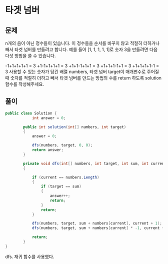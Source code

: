 # 타겟 넘버

## 문제
n개의 음이 아닌 정수들이 있습니다. 이 정수들을 순서를 바꾸지 않고 적절히 더하거나 빼서 타겟 넘버를 만들려고 합니다. 예를 들어 [1, 1, 1, 1, 1]로 숫자 3을 만들려면 다음 다섯 방법을 쓸 수 있습니다.

-1+1+1+1+1 = 3
+1-1+1+1+1 = 3
+1+1-1+1+1 = 3
+1+1+1-1+1 = 3
+1+1+1+1-1 = 3
사용할 수 있는 숫자가 담긴 배열 numbers, 타겟 넘버 target이 매개변수로 주어질 때 숫자를 적절히 더하고 빼서 타겟 넘버를 만드는 방법의 수를 return 하도록 solution 함수를 작성해주세요.
## 풀이
```cs
public class Solution {
            int answer = 0;

        public int solution(int[] numbers, int target)
        {
            answer = 0;

            dfs(numbers, target, 0, 0);
            return answer;
        }

        private void dfs(int[] numbers, int target, int sum, int current)
        {

            if (current == numbers.Length)
            {
                if (target == sum)
                {
                    answer++;
                    return;
                }
                return;
            }

            dfs(numbers, target, sum + numbers[current], current + 1);
            dfs(numbers, target, sum + numbers[current] * -1, current + 1);

            return;
        }
}
```

dfs. 재귀 함수를 사용했다.
